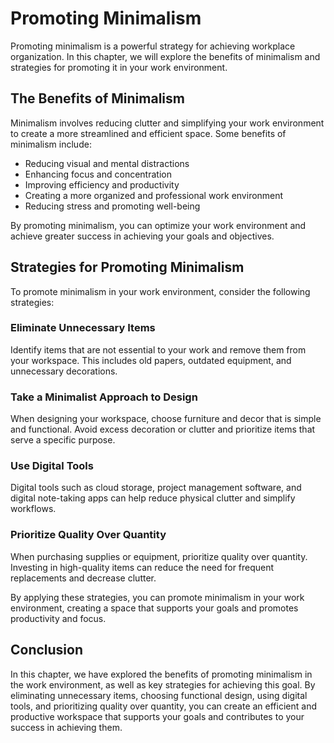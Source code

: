 # Promoting Minimalism

Promoting minimalism is a powerful strategy for achieving workplace organization. In this chapter, we will explore the benefits of minimalism and strategies for promoting it in your work environment.

The Benefits of Minimalism
--------------------------

Minimalism involves reducing clutter and simplifying your work environment to create a more streamlined and efficient space. Some benefits of minimalism include:

* Reducing visual and mental distractions
* Enhancing focus and concentration
* Improving efficiency and productivity
* Creating a more organized and professional work environment
* Reducing stress and promoting well-being

By promoting minimalism, you can optimize your work environment and achieve greater success in achieving your goals and objectives.

Strategies for Promoting Minimalism
-----------------------------------

To promote minimalism in your work environment, consider the following strategies:

### Eliminate Unnecessary Items

Identify items that are not essential to your work and remove them from your workspace. This includes old papers, outdated equipment, and unnecessary decorations.

### Take a Minimalist Approach to Design

When designing your workspace, choose furniture and decor that is simple and functional. Avoid excess decoration or clutter and prioritize items that serve a specific purpose.

### Use Digital Tools

Digital tools such as cloud storage, project management software, and digital note-taking apps can help reduce physical clutter and simplify workflows.

### Prioritize Quality Over Quantity

When purchasing supplies or equipment, prioritize quality over quantity. Investing in high-quality items can reduce the need for frequent replacements and decrease clutter.

By applying these strategies, you can promote minimalism in your work environment, creating a space that supports your goals and promotes productivity and focus.

Conclusion
----------

In this chapter, we have explored the benefits of promoting minimalism in the work environment, as well as key strategies for achieving this goal. By eliminating unnecessary items, choosing functional design, using digital tools, and prioritizing quality over quantity, you can create an efficient and productive workspace that supports your goals and contributes to your success in achieving them.
